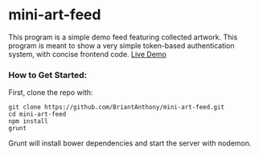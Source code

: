 # mini-art-feed
This program is a simple demo feed featuring collected artwork. This program is meant to show a very simple token-based authentication system, with concise frontend code. [Live Demo](ec2-52-23-165-85.compute-1.amazonaws.com:4250)

### How to Get Started:
First, clone the repo with:
```
git clone https://github.com/BriantAnthony/mini-art-feed.git
cd mini-art-feed
npm install
grunt

```

Grunt will install bower dependencies and start the server with nodemon.